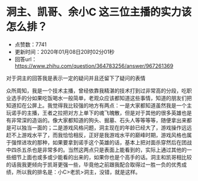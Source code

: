 # 洞主、凯哥、余小C 这三位主播的实力该怎么排？
- 点赞数：7741
- 更新时间：2020年01月08日20时02分01秒
- 回答url：https://www.zhihu.com/question/364783256/answer/967261369
<body>
 <p data-pid="ZpnVNfl9">对于洞主的回答我是表示一定的疑问并且还留下了疑问的表情</p>
 <p data-pid="222jJPQC">众所周知，我是一个技术主播，曾经依靠我精湛的技术打到过非常高的分段，吃职业选手的分如果吃饭喝水一般简单，老观众应该都知道这些事情，知道的朋友们把知道扣在公屏上。我觉得我比较强的地方有两点：一是大家都知道虽然我是一个主玩诺手的主播，王者之拉把对方上单下的魂飞魄散，但是对于其他的很多英雄也是有非常深的造诣的。像大家都知道的狗头、掘墓、石头人等等等等，随便拿出来都是可以独当一面的；二是游戏风格问题，洞主现在的年龄已经大了，游戏操作远远赶不上游戏水平了，而我恰恰相反，正好是我游戏水平的巅峰时期，游戏风格也属于强悍进攻的那种，如果要拿到诺手这个英雄的话，基本上把对面杀穿然后在团战中四杀五杀也是非常多的。当然这两点只是表面上能看到的，实际上通过其他的一些细节上面也或多或少能看的出来的，如果你也是个高手的话。洞主和凯哥相比较的话我我更倾向于凯哥更强一些，毕竟他之前跟我配合取得过一胜一负的优秀成绩，所以我的排名是：小C&gt;老凯&gt;洞主，没错，就是这样。</p>
</body>